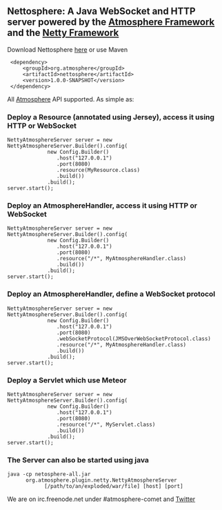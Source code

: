Nettosphere: A Java WebSocket and HTTP server powered by the [Atmosphere Framework](http://github.com/Atmosphere/atmosphere) and the [Netty Framework](http://netty.io/)
-----------------------------------------------------------------------------
Download Nettosphere [here](https://oss.sonatype.org/content/repositories/snapshots/org/atmosphere/nettosphere/1.0.0-SNAPSHOT/) or use Maven

     <dependency>
         <groupId>org.atmosphere</groupId>
         <artifactId>nettosphere</artifactId>
         <version>1.0.0-SNAPSHOT</version>
     </dependency>

All [Atmosphere](http://jfarcand.wordpress.com/2011/11/07/hitchiker-guide-to-the-atmosphere-framework-using-websocket-long-polling-and-http-streaming/) API supported. As simple as:

### Deploy a Resource (annotated using Jersey), access it using HTTP or WebSocket

    NettyAtmosphereServer server = new NettyAtmosphereServer.Builder().config(
                 new Config.Builder()
                    .host("127.0.0.1")
                    .port(8080)
                    .resource(MyResource.class)
                    .build())
                 .build();
    server.start();


### Deploy an AtmosphereHandler, access it using HTTP or WebSocket

    NettyAtmosphereServer server = new NettyAtmosphereServer.Builder().config(
                 new Config.Builder()
                    .host("127.0.0.1")
                    .port(8080)
                    .resource("/*", MyAtmosphereHandler.class)
                    .build())
                 .build();
    server.start();


### Deploy an AtmosphereHandler, define a WebSocket protocol

    NettyAtmosphereServer server = new NettyAtmosphereServer.Builder().config(
                 new Config.Builder()
                    .host("127.0.0.1")
                    .port(8080)
                    .webSocketProtocol(JMSOverWebSocketProtocol.class)
                    .resource("/*", MyAtmosphereHandler.class)
                    .build())
                 .build();
    server.start();

### Deploy a Servlet which use Meteor

    NettyAtmosphereServer server = new NettyAtmosphereServer.Builder().config(
                 new Config.Builder()
                    .host("127.0.0.1")
                    .port(8080)
                    .resource("/*", MyServlet.class)
                    .build())
                 .build();
    server.start();

### The Server can also be started using java

    java -cp netosphere-all.jar
          org.atmosphere.plugin.netty.NettyAtmosphereServer
                [/path/to/an/exploded/war/file] [host] [port]

We are on irc.freenode.net under #atmosphere-comet and [Twitter](http://twitter.com/jfarcand)
